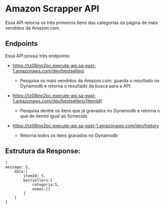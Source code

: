 # Amazon Scrapper API

Essa API retorna os três primeiros itens das categorias da página de mais vendidos da Amazon.com .
## Endpoints

Essa API possui três endpoints:


* https://tz08inn2pc.execute-api.sa-east-1.amazonaws.com/dev/bestsellers
    * Pesquisa os mais vendidos da Amazon.com, guarda o resultado no Dynamodb e retorna o resultado da busca para a API.


* https://tz08inn2pc.execute-api.sa-east-1.amazonaws.com/dev/bestsellers/{itemId}
    * Pesquisa dentre os itens que já gravados no Dynamodb e retorna o que de itemId igual ao fornecido
    

* https://tz08inn2pc.execute-api.sa-east-1.amazonaws.com/dev/history
    * Retorna todos os itens gravados no Dynamodb

## Estrutura da Response:
```
[
message: S,
    data:[
        itemId: S,
        bestsellers:[
            categoria:S,
            nomes:[]
        ]
    ]   
] 
```
